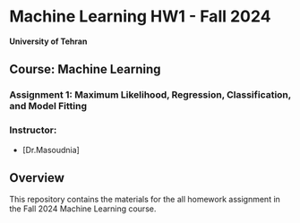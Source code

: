 # Machine Learning HW1 - Fall 2024

**University of Tehran**

## Course: Machine Learning

### Assignment 1: Maximum Likelihood, Regression, Classification, and Model Fitting

### Instructor: 
- [Dr.Masoudnia]

## Overview
This repository contains the materials for the all homework assignment in the Fall 2024 Machine Learning course.



